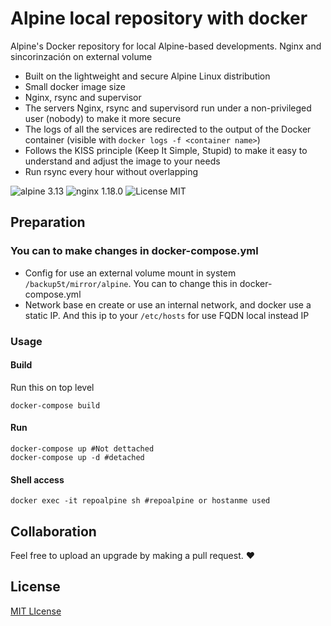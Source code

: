 # Alpine local repository with docker
Alpine's Docker repository for local Alpine-based developments. Nginx and sincorinzación on external volume

* Built on the lightweight and secure Alpine Linux distribution
* Small docker image size
* Nginx, rsync and supervisor
* The servers Nginx, rsync and supervisord run under a non-privileged user (nobody) to make it more secure
* The logs of all the services are redirected to the output of the Docker container (visible with `docker logs -f <container name>`)
* Follows the KISS principle (Keep It Simple, Stupid) to make it easy to understand and adjust the image to your needs 
* Run rsync every hour without overlapping

![alpine 3.13](https://img.shields.io/badge/alpine-3.13-brightgreen.svg)
![nginx 1.18.0](https://img.shields.io/badge/nginx-1.18-brightgreen.svg)
![License MIT](https://img.shields.io/badge/license-MIT-blue.svg)

## Preparation
###  You can to make changes in docker-compose.yml
- Config for use an external volume mount in system `/backup5t/mirror/alpine`. You can to change this in docker-compose.yml
- Network base en create or use an internal network, and docker use a static IP. And this ip to your `/etc/hosts` for use FQDN local instead IP 

### Usage
#### Build 
Run this on top level
```
docker-compose build
```
#### Run
```
docker-compose up #Not dettached
docker-compose up -d #detached
```

#### Shell access
```
docker exec -it repoalpine sh #repoalpine or hostanme used
```

## Collaboration
Feel free to upload an upgrade by making a pull request. :heart: 

## License 
[MIT LIcense](https://gitlab.castris.com/root/alpine-mirror/-/blob/master/LICENSE)
